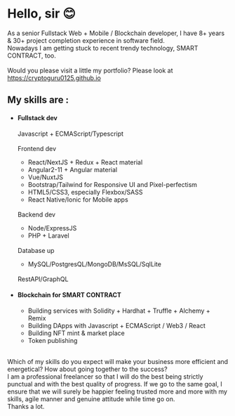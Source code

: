 <h1>Hello, sir 😊</h1>
As a senior Fullstack Web + Mobile / Blockchain developer, I have 8+ years & 30+ project completion experience in software field.
<br>
Nowadays I am getting stuck to recent trendy technology, SMART CONTRACT, too.<br><br>
<span>Would you please visit a little my portfolio? Please look at </span><a href = https://cryptoguru0125.github.io/>https://cryptoguru0125.github.io</a>
<h2>My skills are :</h2>
<ul>
  <li>
    <h4>Fullstack dev</h4>
    Javascript + ECMAScript/Typescript
    <br><br>
    Frontend dev
  </li>
  <ul>
    <li>React/NextJS + Redux + React material</li>
    <li>Angular2-11 + Angular material</li>
    <li>Vue/NuxtJS</li>
    <li>Bootstrap/Tailwind for Responsive UI and Pixel-perfectism</li>
    <li>HTML5/CSS3, especially Flexbox/SASS</li>
    <li>React Native/Ionic for Mobile apps</li>
  </ul>
  <br>
  Backend dev
  <ul>
    <li>Node/ExpressJS</li>
    <li>PHP + Laravel</li>
  </ul> 
  <br>
  Database up
  <ul>
    <li>MySQL/PostgresQL/MongoDB/MsSQL/SqlLite</li>
  </ul>
  <br>
  RestAPI/GraphQL
  <li>
    <h4>Blockchain for SMART CONTRACT</h4>
  </li>
  <ul>
    <li>Building services with Solidity + Hardhat + Truffle + Alchemy + Remix</li>
    <li>Building DApps with Javascript + ECMAScript / Web3 / React</li>
    <li>Building NFT mint & market place</li>
    <li>Token publishing</li>
  </ul>
 </ul>
 <br>
Which of my skills do you expect will make your business more efficient and energetical? How about going together to the success?
<br>
I am a professional freelancer so that I will do the best being strictly punctual and with the best quality of progress. If we go to the same goal, I ensure that we will surely be happier feeling trusted more and more with my skills, agile manner and genuine attitude while time go on.
<br>
Thanks a lot.
<br><br>
</ul>
